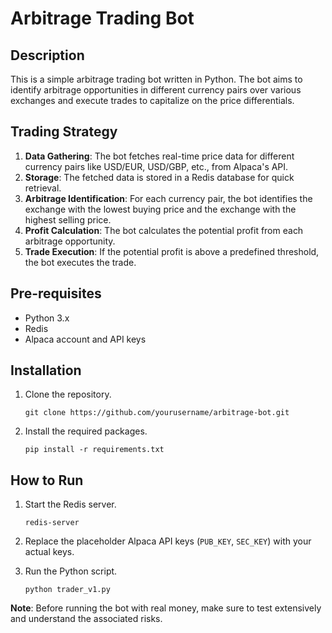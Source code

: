 # Arbitrage Trading Bot

## Description

This is a simple arbitrage trading bot written in Python. The bot aims to identify arbitrage opportunities in different currency pairs over various exchanges and execute trades to capitalize on the price differentials.

## Trading Strategy

1. **Data Gathering**: The bot fetches real-time price data for different currency pairs like USD/EUR, USD/GBP, etc., from Alpaca's API.
2. **Storage**: The fetched data is stored in a Redis database for quick retrieval.
3. **Arbitrage Identification**: For each currency pair, the bot identifies the exchange with the lowest buying price and the exchange with the highest selling price.
4. **Profit Calculation**: The bot calculates the potential profit from each arbitrage opportunity.
5. **Trade Execution**: If the potential profit is above a predefined threshold, the bot executes the trade.

## Pre-requisites

- Python 3.x
- Redis
- Alpaca account and API keys

## Installation

1. Clone the repository.
    ```
    git clone https://github.com/yourusername/arbitrage-bot.git
    ```
2. Install the required packages.
    ```
    pip install -r requirements.txt
    ```

## How to Run

1. Start the Redis server.
    ```
    redis-server
    ```

2. Replace the placeholder Alpaca API keys (`PUB_KEY`, `SEC_KEY`) with your actual keys.

3. Run the Python script.
    ```
    python trader_v1.py
    ```

**Note**: Before running the bot with real money, make sure to test extensively and understand the associated risks.
